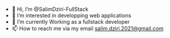 - 👋 Hi, I’m @SalimDziri-FullStack
- 👀 I’m interested in developping web applications
- 🌱 I’m currently Working as a fullstack developer
- 📫 How to reach me via my email salim.dziri.2021@gmail.com

<!---
SalimDziri-FullStack/SalimDziri-FullStack is a ✨ special ✨ repository because its `README.md` (this file) appears on your GitHub profile.
You can click the Preview link to take a look at your changes.
--->
